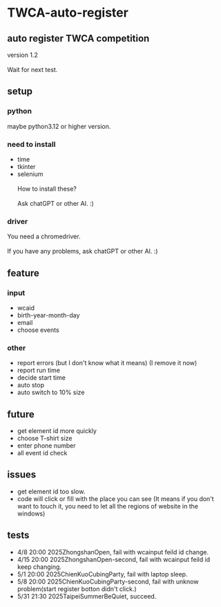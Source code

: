 # TWCA-auto-register
## auto register TWCA competition
version 1.2 <br></br>
Wait for next test.
## setup
### python
 maybe python3.12 or higher version.
### need to install
- time
- tkinter
- selenium<br></br>
 How to install these?<br></br>
 Ask chatGPT or other AI. :)
### driver
 You need a chromedriver.<br></br>
 If you have any problems, ask chatGPT or other AI. :)
## feature
### input
- wcaid
- birth-year-month-day
- email
- choose events
### other
- report errors (but I don't know what it means) (I remove it now)
- report run time
- decide start time
- auto stop
- auto switch to 10% size

## future
- get element id more quickly
- choose T-shirt size
- enter phone number
- all event id check

## issues
- get element id too slow.
- code will click or fill with the place you can see (It means if you don't want to touch it, you need to let all the regions of website in the windows)

## tests
 - 4/8 20:00 2025ZhongshanOpen, fail with wcainput feild id change.
 - 4/15 20:00 2025ZhongshanOpen-second, fail with wcainput feild id keep changing.
 - 5/1 20:00 2025ChienKuoCubingParty, fail with laptop sleep.
 - 5/8 20:00 2025ChienKuoCubingParty-second, fail with unknow problem(start register botton didn't click.)
 - 5/31 21:30 2025TaipeiSummerBeQuiet, succeed.
